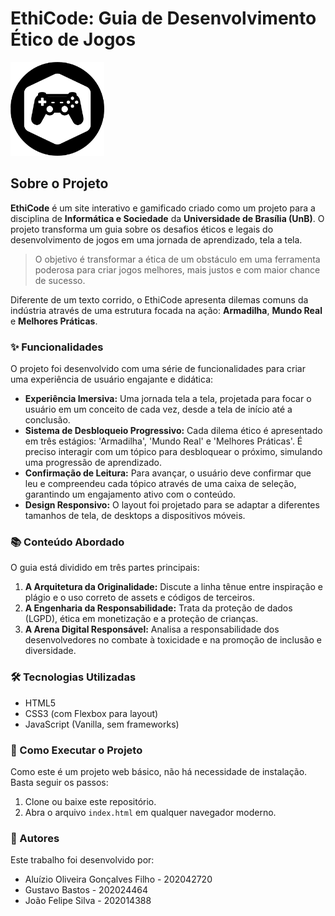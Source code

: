 # EthiCode: Guia de Desenvolvimento Ético de Jogos

<img src="ethicode_2_-removebg-preview.png" alt="Logo do EthiCode" width="150">

## Sobre o Projeto

**EthiCode** é um site interativo e gamificado criado como um projeto para a disciplina de **Informática e Sociedade** da **Universidade de Brasília (UnB)**. O projeto transforma um guia sobre os desafios éticos e legais do desenvolvimento de jogos em uma jornada de aprendizado, tela a tela.

> O objetivo é transformar a ética de um obstáculo em uma ferramenta poderosa para criar jogos melhores, mais justos e com maior chance de sucesso.

Diferente de um texto corrido, o EthiCode apresenta dilemas comuns da indústria através de uma estrutura focada na ação: **Armadilha**, **Mundo Real** e **Melhores Práticas**.

### ✨ Funcionalidades

O projeto foi desenvolvido com uma série de funcionalidades para criar uma experiência de usuário engajante e didática:

* **Experiência Imersiva:** Uma jornada tela a tela, projetada para focar o usuário em um conceito de cada vez, desde a tela de início até a conclusão.
* **Sistema de Desbloqueio Progressivo:** Cada dilema ético é apresentado em três estágios: 'Armadilha', 'Mundo Real' e 'Melhores Práticas'. É preciso interagir com um tópico para desbloquear o próximo, simulando uma progressão de aprendizado.
* **Confirmação de Leitura:** Para avançar, o usuário deve confirmar que leu e compreendeu cada tópico através de uma caixa de seleção, garantindo um engajamento ativo com o conteúdo.
* **Design Responsivo:** O layout foi projetado para se adaptar a diferentes tamanhos de tela, de desktops a dispositivos móveis.

### 📚 Conteúdo Abordado

O guia está dividido em três partes principais:

1.  **A Arquitetura da Originalidade:** Discute a linha tênue entre inspiração e plágio e o uso correto de assets e códigos de terceiros.
2.  **A Engenharia da Responsabilidade:** Trata da proteção de dados (LGPD), ética em monetização e a proteção de crianças.
3.  **A Arena Digital Responsável:** Analisa a responsabilidade dos desenvolvedores no combate à toxicidade e na promoção de inclusão e diversidade.

### 🛠️ Tecnologias Utilizadas

* HTML5
* CSS3 (com Flexbox para layout)
* JavaScript (Vanilla, sem frameworks)

### 🚀 Como Executar o Projeto

Como este é um projeto web básico, não há necessidade de instalação. Basta seguir os passos:

1.  Clone ou baixe este repositório.
2.  Abra o arquivo `index.html` em qualquer navegador moderno.

### 👥 Autores

Este trabalho foi desenvolvido por:

* Aluízio Oliveira Gonçalves Filho - 202042720
* Gustavo Bastos - 202024464
* João Felipe Silva - 202014388